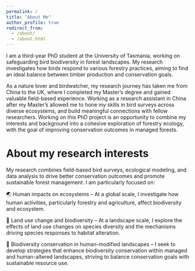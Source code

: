 ```yaml
---
permalink: /
title: "About Me"
author_profile: true
redirect_from: 
  - /about/
  - /about.html
---
```


I am a third-year PhD student at the University of Tasmania, working on safeguarding bird biodiversity in forest landscapes. My research investigates how birds respond to various forestry practices, aiming to find an ideal balance between timber production and conservation goals. 

As a nature lover and birdwatcher, my research journey has taken me from China to the UK, where I completed my Master’s degree and gained valuable field-based experience. Working as a research assistant in China after my Master’s allowed me to hone my skills in bird surveys across diverse ecosystems, and build meaningful connections with fellow researchers. Working on this PhD project is an opportunity to combine my interests and background into a cohesive exploration of forestry ecology, with the goal of improving conservation outcomes in managed forests.

About my research interests
======
My research combines field-based bird surveys, ecological modeling, and data analysis to drive better conservation outcomes and promote sustainable forest management. I am particularly focused on:

🌏 Human impacts on ecosystems – At a global scale, I investigate how human activities, particularly forestry and agriculture, affect biodiversity and ecosystem. 

🌳 Land use change and biodiversity – At a landscape scale, I explore the effects of land use changes on species diversity and the mechanisms driving species responses to habitat alteration. 

🦤 Biodiversity conservation in human-modified landscapes – I seek to develop strategies that enhance biodiversity conservation within managed and human-altered landscapes, striving to balance conservation goals with sustainable resource use. 

